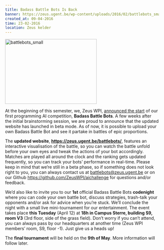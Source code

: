 ```yaml
---
title: Badass Battle Bots Is Back
banner: https://zeus.ugent.be/wp-content/uploads/2016/02/battlebots_small-300x212.jpg
created_at: 09-04-2016
time: 23-02-2016
location: Zeus kelder
---
```


<a href="https://zeus.ugent.be/2016/02/26/badass-battle-bots/battlebots_small/" rel="attachment wp-att-2448"><img src="https://zeus.ugent.be/wp-content/uploads/2016/02/battlebots_small-300x212.jpg" alt="battlebots_small" width="300" height="212" class="alignright size-medium wp-image-2448" /></a>

At the beginning of this semester, we, Zeus WPI, <a href="https://zeus.ugent.be/2016/02/26/badass-battle-bots/">announced the start</a> of our first programming AI competition, <strong>Badass Battle Bots</strong>. A few weeks after the initial brainstorming session, we are proud to announce that the updated website has launched in beta mode. As of now, it is possible to upload your own Badass Battle Bot and see it partake in battles of epic proportions. 

The <strong>updated website</strong>, <strong><a href="https://zeus.ugent.be/battlebots/">https://zeus.ugent.be/battlebots/</a></strong>, features an interactive visualisation of the battle, so you can watch the battle unfold before your own eyes and tweak the actions of your bot accordingly. Matches are played all around the clock and the ranking gets updated frequently, so you can track your bots’ performance in real-time.
Please keep in mind that we’re still in a beta phase, so if something does not look right to you, you can always contact us at <a href="mailto:battlebots@zeus.ugent.be">battlebots@zeus.ugent.be</a> or on our Github <a href="https://github.com/ZeusWPI/aichallenge">https://github.com/ZeusWPI/aichallenge</a> for questions and/or feedback.

We’d also like to invite you to our <strong>1st</strong> official Badass Battle Bots <strong>codenight</strong> where you can code your own battle bot, discuss strategies, trash-talk your opponents and/or ask for advice when you’re stuck. We’ll conclude the night with a small live mini-tournament for our entertainment. 
The event takes place <strong>this Tuesday</strong> (April 12) at <strong>18h in Campus Sterre, building S9, room V3</strong> (3rd floor, side of the grass field). Don’t worry if you can’t attend, you can always pass by our headquarters at another time (Zeus WPI members’ room, S9, floor -1). Just give us a heads up! 

The <strong>final tournament</strong> will be held on the <strong>9th of May</strong>. More information will follow later.